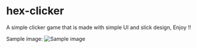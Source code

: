 # hex-clicker
A simple clicker game that is made with simple UI and slick design, Enjoy !!</br>

Sample image:
![Sample image](https://dl.dropbox.com/s/fvyixm52b7dsrub/IMG_20190509_123726.jpg?dl=0)
